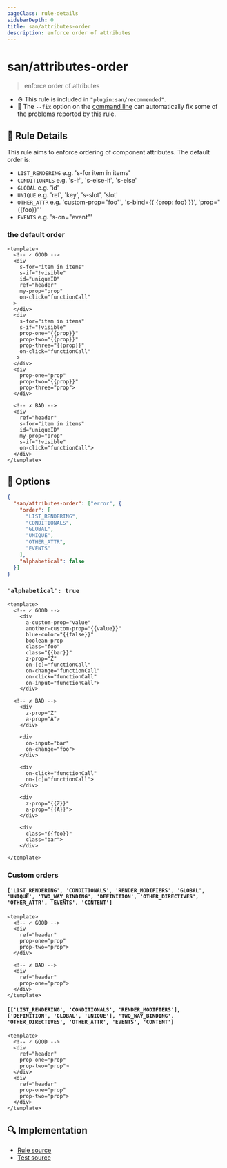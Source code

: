 ```yaml
---
pageClass: rule-details
sidebarDepth: 0
title: san/attributes-order
description: enforce order of attributes
---
```

# san/attributes-order
> enforce order of attributes

- :gear: This rule is included in `"plugin:san/recommended"`.
- :wrench: The `--fix` option on the [command line](https://eslint.org/docs/user-guide/command-line-interface#fixing-problems) can automatically fix some of the problems reported by this rule.

## :book: Rule Details

This rule aims to enforce ordering of component attributes. The default order is:

- `LIST_RENDERING`
  e.g. 's-for item in items'
- `CONDITIONALS`
  e.g. 's-if', 's-else-if', 's-else'
- `GLOBAL`
  e.g. 'id'
- `UNIQUE`
  e.g. 'ref', 'key', 's-slot', 'slot'
- `OTHER_ATTR`
  e.g. 'custom-prop="foo"', 's-bind={{ {prop: foo} }}', 'prop="{{foo}}"'
- `EVENTS`
  e.g. 's-on="event"'

### the default order

<eslint-code-block fix :rules="{'san/attributes-order': ['error']}">

```vue
<template>
  <!-- ✓ GOOD -->
  <div
    s-for="item in items"
    s-if="!visible"
    id="uniqueID"
    ref="header"
    my-prop="prop"
    on-click="functionCall"
  >
  </div>
  <div
    s-for="item in items"
    s-if="!visible"
    prop-one="{{prop}}"
    prop-two="{{prop}}"
    prop-three="{{prop}}"
    on-click="functionCall"
   >
  </div>
  <div
    prop-one="prop"
    prop-two="{{prop}}"
    prop-three="prop">
  </div>

  <!-- ✗ BAD -->
  <div
    ref="header"
    s-for="item in items"
    id="uniqueID"
    my-prop="prop"
    s-if="!visible"
    on-click="functionCall">
  </div>
</template>
```

</eslint-code-block>

## :wrench: Options
```json
{
  "san/attributes-order": ["error", {
    "order": [
      "LIST_RENDERING",
      "CONDITIONALS",
      "GLOBAL",
      "UNIQUE",
      "OTHER_ATTR",
      "EVENTS"
    ],
    "alphabetical": false
  }]
}
```

### `"alphabetical": true` 

<eslint-code-block fix :rules="{'san/attributes-order': ['error', {alphabetical: true}]}">

```vue
<template>
  <!-- ✓ GOOD -->
    <div
      a-custom-prop="value"
      another-custom-prop="{{value}}"
      blue-color="{{false}}"
      boolean-prop
      class="foo"
      class="{{bar}}"
      z-prop="Z"
      on-[c]="functionCall"
      on-change="functionCall"
      on-click="functionCall"
      on-input="functionCall">
    </div>

  <!-- ✗ BAD -->
    <div
      z-prop="Z"
      a-prop="A">
    </div>

    <div
      on-input="bar"
      on-change="foo">
    </div>

    <div
      on-click="functionCall"
      on-[c]="functionCall">
    </div>

    <div
      z-prop="{{Z}}"
      a-prop="{{A}}">
    </div>

    <div
      class="{{foo}}"
      class="bar">
    </div>

</template>
```

</eslint-code-block>

### Custom orders

#### `['LIST_RENDERING', 'CONDITIONALS', 'RENDER_MODIFIERS', 'GLOBAL', 'UNIQUE', 'TWO_WAY_BINDING', 'DEFINITION', 'OTHER_DIRECTIVES', 'OTHER_ATTR', 'EVENTS', 'CONTENT']`

<eslint-code-block fix :rules="{'san/attributes-order': ['error', {order: ['LIST_RENDERING', 'CONDITIONALS', 'RENDER_MODIFIERS', 'GLOBAL', 'UNIQUE', 'TWO_WAY_BINDING', 'DEFINITION', 'OTHER_DIRECTIVES', 'OTHER_ATTR', 'EVENTS', 'CONTENT']}]}">

```vue
<template>
  <!-- ✓ GOOD -->
  <div
    ref="header"
    prop-one="prop"
    prop-two="prop">
  </div>

  <!-- ✗ BAD -->
  <div
    ref="header"
    prop-one="prop">
  </div>
</template>
```

</eslint-code-block>

#### `[['LIST_RENDERING', 'CONDITIONALS', 'RENDER_MODIFIERS'], ['DEFINITION', 'GLOBAL', 'UNIQUE'], 'TWO_WAY_BINDING', 'OTHER_DIRECTIVES', 'OTHER_ATTR', 'EVENTS', 'CONTENT']`

<eslint-code-block fix :rules="{'san/attributes-order': ['error', {order: [['LIST_RENDERING', 'CONDITIONALS', 'RENDER_MODIFIERS'], ['DEFINITION', 'GLOBAL', 'UNIQUE'], 'TWO_WAY_BINDING', 'OTHER_DIRECTIVES', 'OTHER_ATTR', 'EVENTS', 'CONTENT']}]}">

```vue
<template>
  <!-- ✓ GOOD -->
  <div
    ref="header"
    prop-one="prop"
    prop-two="prop">
  </div>
  <div
    ref="header"
    prop-one="prop"
    prop-two="prop">
  </div>
</template>
```

</eslint-code-block>

## :mag: Implementation

- [Rule source](https://github.com/ecomefe/eslint-plugin-san/blob/master/lib/rules/attributes-order.js)
- [Test source](https://github.com/ecomefe/eslint-plugin-san/blob/master/tests/lib/rules/attributes-order.js)
